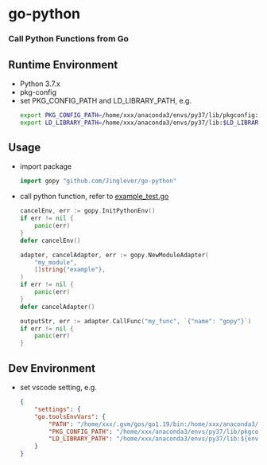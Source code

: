 # go-python
### Call Python Functions from Go


## Runtime Environment
- Python 3.7.x
- pkg-config
- set PKG_CONFIG_PATH and LD_LIBRARY_PATH, e.g.
	```bash
	export PKG_CONFIG_PATH=/home/xxx/anaconda3/envs/py37/lib/pkgconfig:$PKG_CONFIG_PATH
	export LD_LIBRARY_PATH=/home/xxx/anaconda3/envs/py37/lib:$LD_LIBRARY_PATH
	```

## Usage
- import package
	```go
	import gopy "github.com/Jinglever/go-python"
	```
- call python function, refer to [example_test.go](example_test.go)
	```go
	cancelEnv, err := gopy.InitPythonEnv()
	if err != nil {
		panic(err)
	}
	defer cancelEnv()

	adapter, cancelAdapter, err := gopy.NewModuleAdapter(
		"my_module",
		[]string{"example"},
	)
	if err != nil {
		panic(err)
	}
	defer cancelAdapter()

	outputStr, err := adapter.CallFunc("my_func", `{"name": "gopy"}`)
	if err != nil {
		panic(err)
	}
	```


## Dev Environment
- set vscode setting, e.g.
	```json
	{
		"settings": {
		"go.toolsEnvVars": {
			"PATH": "/home/xxx/.gvm/gos/go1.19/bin:/home/xxx/anaconda3/envs/py37/bin:/usr/bin:${env:PATH}",
			"PKG_CONFIG_PATH": "/home/xxx/anaconda3/envs/py37/lib/pkgconfig:${env:PKG_CONFIG_PATH}",
			"LD_LIBRARY_PATH": "/home/xxx/anaconda3/envs/py37/lib:${env:LD_LIBRARY_PATH}"
		}
	}
	```